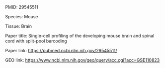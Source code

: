 PMID: 29545511


Species: Mouse


Tissue: Brain


Paper title: Single-cell profiling of the developing mouse brain and spinal cord with split-pool barcoding


Paper link: https://pubmed.ncbi.nlm.nih.gov/29545511/


GEO link: https://www.ncbi.nlm.nih.gov/geo/query/acc.cgi?acc=GSE110823


